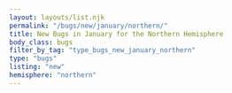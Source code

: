```yaml
---
layout: layouts/list.njk
permalink: "/bugs/new/january/northern/"
title: New Bugs in January for the Northern Hemisphere
body_class: bugs
filter_by_tag: "type_bugs_new_january_northern"
type: "bugs"
listing: "new"
hemisphere: "northern"
---
```

